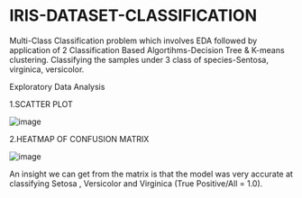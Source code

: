 # IRIS-DATASET-CLASSIFICATION
Multi-Class Classification problem which involves EDA followed by application of 2 Classification Based Algortihms-Decision Tree & K-means clustering.
Classifying the samples under 3 class of species-Sentosa, virginica, versicolor.


 Exploratory Data Analysis
 
 1.SCATTER PLOT
 
 ![image](https://user-images.githubusercontent.com/75883328/148635722-f3831cd7-c146-4d95-9e30-589935dffce7.png)



2.HEATMAP OF CONFUSION MATRIX

![image](https://user-images.githubusercontent.com/75883328/148635757-b9edfac7-6024-4023-b4db-e0009d4a9af9.png)


An insight we can get from the matrix is that the model was very accurate at classifying Setosa , Versicolor and Virginica (True Positive/All = 1.0).

